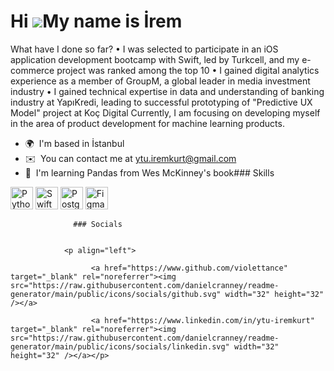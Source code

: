 Hi ![](https://user-images.githubusercontent.com/18350557/176309783-0785949b-9127-417c-8b55-ab5a4333674e.gif)My name is İrem
============================================================================================================================

What have I done so far? • I was selected to participate in an iOS application development bootcamp with Swift, led by Turkcell, and my e-commerce project was ranked among the top 10 • I gained digital analytics experience as a member of GroupM, a global leader in media investment industry • I gained technical expertise in data and understanding of banking industry at YapıKredi, leading to successful prototyping of "Predictive UX Model" project at Koç Digital Currently, I am focusing on developing myself in the area of product development for machine learning products.

*   🌍  I'm based in İstanbul
*   ✉️  You can contact me at [ytu.iremkurt@gmail.com](mailto:ytu.iremkurt@gmail.com)
*   🧠  I'm learning Pandas from Wes McKinney's book### Skills 
<p align="left">
<a href="https://www.python.org/" target="_blank" rel="noreferrer"><img src="https://raw.githubusercontent.com/danielcranney/readme-generator/main/public/icons/skills/python-colored.svg" width="36" height="36" alt="Python" /></a>
<a href="https://developer.apple.com/swift/" target="_blank" rel="noreferrer"><img src="https://raw.githubusercontent.com/danielcranney/readme-generator/main/public/icons/skills/swift-colored.svg" width="36" height="36" alt="Swift" /></a>
<a href="https://www.postgresql.org/" target="_blank" rel="noreferrer"><img src="https://raw.githubusercontent.com/danielcranney/readme-generator/main/public/icons/skills/postgresql-colored.svg" width="36" height="36" alt="PostgreSQL" /></a>
<a href="https://www.figma.com/" target="_blank" rel="noreferrer"><img src="https://raw.githubusercontent.com/danielcranney/readme-generator/main/public/icons/skills/figma-colored.svg" width="36" height="36" alt="Figma" /></a>
</p>
                    
                  ### Socials
                  
                  
                <p align="left">
                          
                      <a href="https://www.github.com/violettance" target="_blank" rel="noreferrer"><img src="https://raw.githubusercontent.com/danielcranney/readme-generator/main/public/icons/socials/github.svg" width="32" height="32" /></a>
                          
                      <a href="https://www.linkedin.com/in/ytu-iremkurt" target="_blank" rel="noreferrer"><img src="https://raw.githubusercontent.com/danielcranney/readme-generator/main/public/icons/socials/linkedin.svg" width="32" height="32" /></a></p>
